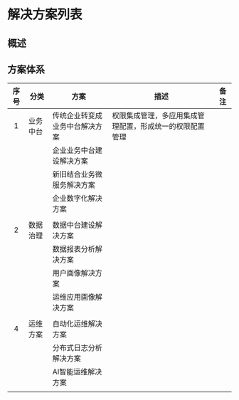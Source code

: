 # 解决方案列表

## 概述

## 方案体系

| 序号 | 分类     | 方案                           | 描述                                                     | 备注 |
|:----:|----------|--------------------------------|----------------------------------------------------------|------|
| 1    | 业务中台 | 传统企业转变成业务中台解决方案 | 权限集成管理，多应用集成管理配置，形成统一的权限配置管理 |      |
|      |          | 企业业务中台建设解决方案       |                                                          |      |
|      |          | 新旧结合业务微服务解决方案     |                                                          |      |
|      |          | 企业数字化解决方案             |                                                          |      |
|      |          |                                |                                                          |      |
| 2    | 数据治理 | 数据中台建设解决方案           |                                                          |      |
|      |          | 数据报表分析解决方案           |                                                          |      |
|      |          | 用户画像解决方案               |                                                          |      |
|      |          | 运维应用画像解决方案           |                                                          |      |
|      |          |                                |                                                          |      |
| 4    | 运维方案 | 自动化运维解决方案             |                                                          |      |
|      |          | 分布式日志分析解决方案         |                                                          |      |
|      |          | AI智能运维解决方案             |                                                          |      |
|      |          |                                |                                                          |      |
